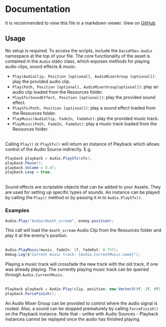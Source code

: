 # Documentation
It is recommended to view this file in a markdown viewer.
View on [GitHub](https://github.com/DavidF-Dev/Unity-Audio/blob/main/DOCUMENTATION.md).

## Usage
No setup is required. To access the scripts, include the ``DavidFDev.Audio`` namespace at the top of your file. The core functionality of the asset is contained in the ``Audio`` static class, which exposes methods for playing audio clips, sound effects & music.
- ``Play(AudioClip, Position [optional], AudioMixerGroup [optional])``: play the provided audio clip.
- ``Play(Path, Position [optional], AudioMixerGroup[optional])``: play an audio clip loaded from the Resources folder.
- ``PlaySfx(SoundEffect, Position [optional])``: play the provided sound effect.
- ``PlaySfx(Path, Position [optional])``: play a sound effect loaded from the Resources folder.
- ``PlayMusic(AudioClip, FadeIn, FadeOut)``: play the provided music track.
- ``PlayMusic(Path, FadeIn, FadeOut)``: play a music track loaded from the Resources folder.

</br>Calling ``Play()`` or ``PlaySfx()`` will return an instance of Playback which allows control of the Audio Source indirectly.
E.g.
```cs
Playback playback = Audio.PlaySfx(sfx);
playback.Pause();
playback.Volume = 0.4f;
playback.Loop = true;
```

</br>Sound effects are scriptable objects that can be added to your Assets. They are used for setting up specific types of sounds. An instance can be played by calling the ``Play()`` method or by passing it in to ``Audio.PlaySfx()``.

### Examples
```cs
Audio.Play("Audio/death_scream", enemy.position);
```
This call will load the `death_scream` Audio Clip from the Resources folder and play it at the enemy's position.
</br></br>
```cs
Audio.PlayMusic(music, fadeIn: 1f, fadeOut: 0.75f);
Debug.Log($"Current music track: {Audio.CurrentMusic.name}");
```
Playing a music track will crossfade the new track with the old track, if one was already playing. The currently playing music track can be queried through ``Audio.CurrentMusic``.
</br></br>
```cs
Playback playback = Audio.Play(clip, position: new Vector3(0f, 1f, 0f), output: output);
playback.ForceFinish();
```
An Audio Mixer Group can be provided to control where the audio signal is routed. Also, a sound can be stopped prematurely by calling ``ForceFinish()`` on the Playback instance. Note that - unlike with Audio Sources - Playback instances cannot be replayed once the audio has finished playing.
